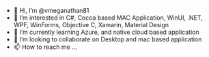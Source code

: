 - 👋 Hi, I’m @vmeganathan81
- 👀 I’m interested in C#, Cocoa based MAC Application, WinUI, .NET, WPF, WinForms, Objective C, Xamarin, Material Design
- 🌱 I’m currently learning Azure, and native cloud based application 
- 💞️ I’m looking to collaborate on Desktop and mac based application
- 📫 How to reach me ...

<!---
vmeganathan81/vmeganathan81 is a ✨ special ✨ repository because its `README.md` (this file) appears on your GitHub profile.
You can click the Preview link to take a look at your changes.
--->
